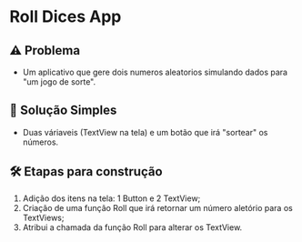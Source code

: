 # Roll Dices App

## ⚠️ Problema

- Um aplicativo que gere dois numeros aleatorios simulando dados para "um jogo de sorte".

## 📝 Solução Simples

- Duas váriaveis (TextView na tela) e um botão que irá "sortear" os números.

## 🛠️ Etapas para construção

1. Adição dos itens na tela: 1 Button e 2 TextView;
2. Criação de uma função Roll que irá retornar um número aletório para os TextViews;
3. Atribui a chamada da função Roll para alterar os TextView.